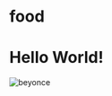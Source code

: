 # food
<!doctype html>
<html>
<head>
<meta charset="UTF-8">
<title>My First Website</title>

<meta name="viewport" content="width=device-width, initial-scale=1">

<link rel='stylesheet' href="css/style.css">
<link rel='stylesheet' href="css/desktop.css">
<link rel='stylesheet' href="css/tablet.css">

</head>

<body>

  <h1 class="welcome">Hello World!</h1>

  <div class="center_img">
    <img src="img/beyonce.jpg" alt="beyonce">
  </div>

</body>
</html>